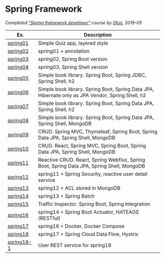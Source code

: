 ﻿
Spring Framework
=============
*Completed ["Spring framework developer"](https://otus.ru/lessons/javaspring/) course by [Otus](https://otus.ru), 2019-05*

| Ex. | Description                    |
| ------------- | ------------------------------ |
| [spring01](https://github.com/baobingo/otus_spring-2018-11_novikov.inbox/tree/master/spring01)      | Simple Quiz app, layered style      |
| [spring02](https://github.com/baobingo/otus_spring-2018-11_novikov.inbox/tree/master/spring02)      | spring01 + annotation     |
| [spring03](https://github.com/baobingo/otus_spring-2018-11_novikov.inbox/tree/master/spring03)      | spring02, Spring Boot version     |
| [spring04](https://github.com/baobingo/otus_spring-2018-11_novikov.inbox/tree/master/spring04)      | spring03, Spring Shell version     |
| [spring05](https://github.com/baobingo/otus_spring-2018-11_novikov.inbox/tree/master/spring05)      | Simple book library. Spring Boot, Spring JDBC, Spring Shell, h2     |
| [spring06](https://github.com/baobingo/otus_spring-2018-11_novikov.inbox/tree/master/spring06)      | Simple book library. Spring Boot, Spring Data JPA, Hibernate only as JPA Vendor, Spring Shell, h2     |
| [spring07](https://github.com/baobingo/otus_spring-2018-11_novikov.inbox/tree/master/spring07)      | Simple book library. Spring Boot, Spring Data JPA, Spring Shell, h2     |
| [spring08](https://github.com/baobingo/otus_spring-2018-11_novikov.inbox/tree/master/spring08)      | Simple book library. Spring Boot, Spring Data JPA, Spring Shell, MongoDB     |
| [spring09](https://github.com/baobingo/otus_spring-2018-11_novikov.inbox/tree/master/spring09)      | CRUD. Spring MVC, Thymeleaf, Spring Boot, Spring Data JPA, Spring Shell, MongoDB     |
| [spring10](https://github.com/baobingo/otus_spring-2018-11_novikov.inbox/tree/master/spring10)      | CRUD. React, Spring MVC, Spring Boot, Spring Data JPA, Spring Shell, MongoDB     |
| [spring11](https://github.com/baobingo/otus_spring-2018-11_novikov.inbox/tree/master/spring11)      | Reactive CRUD. React, Spring Webflux, Spring Boot, Spring Data JPA, Spring Shell, MongoDB     |
| [spring12](https://github.com/baobingo/otus_spring-2018-11_novikov.inbox/tree/master/spring12)      | spring11 + Spring Security, reactive user detail service    |
| [spring13](https://github.com/baobingo/otus_spring-2018-11_novikov.inbox/tree/master/spring13)      | spring12 + ACL stored in MongoDB    |
| [spring14](https://github.com/baobingo/otus_spring-2018-11_novikov.inbox/tree/master/spring14)      | spring13 + Spring Batch    |
| [spring15](https://github.com/baobingo/otus_spring-2018-11_novikov.inbox/tree/master/spring15)      | Traffic Inspector. Spring Boot, Spring Integration   |
| [spring16](https://github.com/baobingo/otus_spring-2018-11_novikov.inbox/tree/master/spring16)      | spring14 + Spring Boot Actuator, HATEAOS (RESTful)   |
| [spring17](https://github.com/baobingo/otus_spring-2018-11_novikov.inbox/tree/master/spring17)      | spring16 + Docker, Docker Compose  |
| [spring18](https://github.com/baobingo/otus_spring-2018-11_novikov.inbox/tree/master/spring18)      | spring17 + Spring Cloud Data Flow, Hystrix |
| [spring18-1](https://github.com/baobingo/otus_spring-2018-11_novikov.inbox/tree/master/spring18-1)      | User REST service for spring18 |